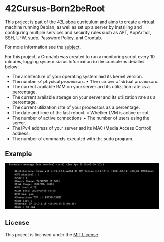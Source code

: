 # 42Cursus-Born2beRoot
This project is part of the 42Lisboa curriculum and aims to create a virtual machine running Debian, as well as set up a server by installing and configuring multiple services and security rules such as APT, AppArmor, SSH, UFW, sudo, Password Policy, and Crontab.

For more information see the [subject](https://github.com/dspereira/42Cursus-Born2beRoot/blob/main/en.subject.pdf).


For this project, a CronJob was created to run a monitoring script every 10 minutes, logging system status information to the console as detailed below:

- The architecture of your operating system and its kernel version.
- The number of physical processors. • The number of virtual processors.
- The current available RAM on your server and its utilization rate as a percentage.
- The current available storage on your server and its utilization rate as a percentage.
- The current utilization rate of your processors as a percentage.
- The date and time of the last reboot. • Whether LVM is active or not.
- The number of active connections. • The number of users using the server.
- The IPv4 address of your server and its MAC (Media Access Control) address.
- The number of commands executed with the sudo program.

## Example
![Example](https://github.com/dspereira/42Cursus-Born2beRoot/blob/main/monitoring-script-log.png)


## License
This project is licensed under the [MIT License](https://github.com/dspereira/42Cursus-Born2beRoot/blob/main/LICENSE).
